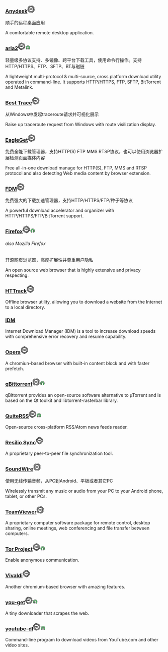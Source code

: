 ### [Anydesk](http://anydesk.com/)![](/assets/free-tag-hand-drawn-sign.png)

顺手的远程桌面应用

A comfortable remote desktop application.

### [aria2](https://aria2.github.io/)![](/assets/free-tag-hand-drawn-sign.png)![](/assets/open-source-icon.png)

轻量级多协议支持、多镜像、跨平台下载工具，使用命令行操作。支持HTTP/HTTPS、FTP、SFTP、BT与磁链

A lightweight multi-protocol & multi-source, cross platform download utility operated in command-line. It supports HTTP/HTTPS, FTP, SFTP, BitTorrent and Metalink.

### [Best Trace](https://www.ipip.net/download.html)![](/assets/free-tag-hand-drawn-sign.png)

从Windows中发起traceroute请求并可视化展示

Raise up traceroute request from Windows with route visilization display.

### [EagleGet](http://www.eagleget.com/)![](/assets/free-tag-hand-drawn-sign.png)

免费全能下载管理器，支持HTTP\(S\) FTP MMS RTSP协议，也可以使用浏览器扩展检测页面媒体内容

Free all-in-one download manage for HTTP\(S\), FTP, MMS and RTSP protocol and also detecting Web media content by browser extension.

### [FDM](http://www.freedownloadmanager.org/)![](/assets/free-tag-hand-drawn-sign.png)

免费强大的下载加速管理器，支持HTTP/HTTPS/FTP/种子等协议

A powerful download accelerator and organizer with  HTTP/HTTPS/FTP/BitTorrent support.

### [Firefox](https://www.mozilla.org/en-US/firefox)![](/assets/free-tag-hand-drawn-sign.png)![](/assets/open-source-icon.png)

###### also Mozilla Firefox

开源网页浏览器，高度扩展性并尊重用户隐私

An open source web browser that is highly extensive and privacy respecting.

### [HTTrack](https://www.httrack.com/page/2/en/index.html)![](/assets/free-tag-hand-drawn-sign.png)

Offline browser utility, allowing you to download a website from the Internet to a local directory.

### [IDM](http://internetdownloadmanager.com/)

Internet Download Manager \(IDM\) is a tool to increase download speeds with comprehensive error recovery and resume capability.

### [Opera](/www.opera.com)![](/assets/free-tag-hand-drawn-sign.png)

A chromiun-based browser with built-in content block and with faster prefetch.

### [qBittorrent](https://www.qbittorrent.org/)![](/assets/free-tag-hand-drawn-sign.png)![](/assets/open-source-icon.png)

qBittorrent provides an open-source software alternative to µTorrent and is based on the Qt toolkit and libtorrent-rasterbar library.

### [QuiteRSS](https://quiterss.org/)![](/assets/free-tag-hand-drawn-sign.png)![](/assets/open-source-icon.png)

Open-source cross-platform RSS/Atom news feeds reader.

### [Resilio Sync](https://www.resilio.com/)![](/assets/free-tag-hand-drawn-sign.png)

A proprietary peer-to-peer file synchronization tool.

### [SoundWire](http://georgielabs.net/)![](/assets/free-tag-hand-drawn-sign.png)

使用无线传输音频，从PC到Android、平板或者其它PC

Wirelessly transmit any music or audio from your PC to your Android phone, tablet, or other PCs.

### [TeamViewer](http://www.teamviewer.com/)![](/assets/free-tag-hand-drawn-sign.png)

A proprietary computer software package for remote control, desktop sharing, online meetings, web conferencing and file transfer between computers.

### [Tor Project](https://www.torproject.org/)![](/assets/free-tag-hand-drawn-sign.png)![](/assets/open-source-icon.png)

Enable anonymous communication.

### [Vivaldi](https://vivaldi.com/)![](/assets/free-tag-hand-drawn-sign.png)

Another chromium-based browser with amazing features.

### [you-get](https://you-get.org/)![](/assets/free-tag-hand-drawn-sign.png)![](/assets/open-source-icon.png)

A tiny downloader that scrapes the web.

### [youtube-dl](http://rg3.github.io/youtube-dl/)![](/assets/free-tag-hand-drawn-sign.png)![](/assets/open-source-icon.png)

Command-line program to download videos from YouTube.com and other video sites.

